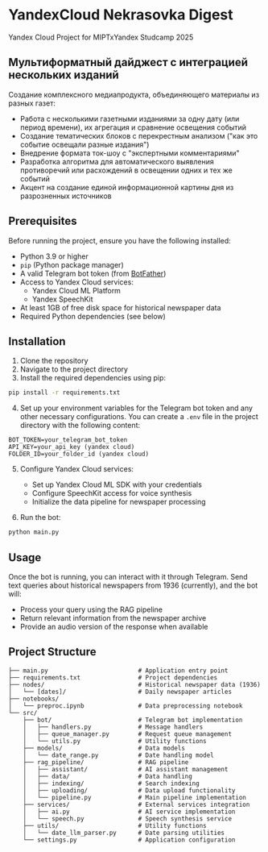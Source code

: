 # YandexCloud Nekrasovka Digest

Yandex Cloud Project for MIPTxYandex Studcamp 2025

## Мультиформатный дайджест с интеграцией нескольких изданий

Создание комплексного медиапродукта, объединяющего материалы из разных газет:

- Работа с несколькими газетными изданиями за одну дату (или период времени), их агрегация и сравнение освещения событий
- Создание тематических блоков с перекрестным анализом ("как это событие освещали разные издания")
- Внедрение формата ток-шоу с "экспертными комментариями"
- Разработка алгоритма для автоматического выявления противоречий или расхождений в освещении одних и тех же событий
- Акцент на создание единой информационной картины дня из разрозненных источников

## Prerequisites

Before running the project, ensure you have the following installed:

- Python 3.9 or higher
- `pip` (Python package manager)
- A valid Telegram bot token (from [BotFather](https://core.telegram.org/bots#botfather))
- Access to Yandex Cloud services:
  - Yandex Cloud ML Platform
  - Yandex SpeechKit
- At least 1GB of free disk space for historical newspaper data
- Required Python dependencies (see below)

## Installation

1. Clone the repository
2. Navigate to the project directory
3. Install the required dependencies using pip:

```bash
pip install -r requirements.txt
```
4. Set up your environment variables for the Telegram bot token and any other necessary configurations. You can create a `.env` file in the project directory with the following content:

```env
BOT_TOKEN=your_telegram_bot_token
API_KEY=your_api_key (yandex cloud)
FOLDER_ID=your_folder_id (yandex cloud)
```

5. Configure Yandex Cloud services:
   - Set up Yandex Cloud ML SDK with your credentials
   - Configure SpeechKit access for voice synthesis
   - Initialize the data pipeline for newspaper processing

6. Run the bot:

```bash
python main.py
```

## Usage

Once the bot is running, you can interact with it through Telegram. Send text queries about historical newspapers from 1936 (currently), and the bot will:
- Process your query using the RAG pipeline
- Return relevant information from the newspaper archive
- Provide an audio version of the response when available

## Project Structure

```
├── main.py                         # Application entry point
├── requirements.txt                # Project dependencies
├── nodes/                          # Historical newspaper data (1936)
│   └── [dates]/                    # Daily newspaper articles
├── notebooks/             
│   └── preproc.ipynb               # Data preprocessing notebook
└── src/
    ├── bot/                        # Telegram bot implementation
    │   ├── handlers.py             # Message handlers
    │   ├── queue_manager.py        # Request queue management
    │   └── utils.py                # Utility functions
    ├── models/                     # Data models
    │   └── date_range.py           # Date handling model
    ├── rag_pipeline/               # RAG pipeline
    │   ├── assistant/              # AI assistant management
    │   ├── data/                   # Data handling
    │   ├── indexing/               # Search indexing
    │   ├── uploading/              # Data upload functionality
    │   └── pipeline.py             # Main pipeline implementation
    ├── services/                   # External services integration
    │   ├── ai.py                   # AI service implementation
    │   └── speech.py               # Speech synthesis service
    ├── utils/                      # Utility functions
    │   └── date_llm_parser.py      # Date parsing utilities
    └── settings.py                 # Application configuration
```
